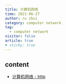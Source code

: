 ```yaml
---
title: 计算机网络
time: 2021-06-27
author: ru shui
category: computer network
tag:
  - computer network
visitor: false
article: true
# sticky: true
---
```


## content

- [ 计算机网络 - http ](./1-application-http.md)
